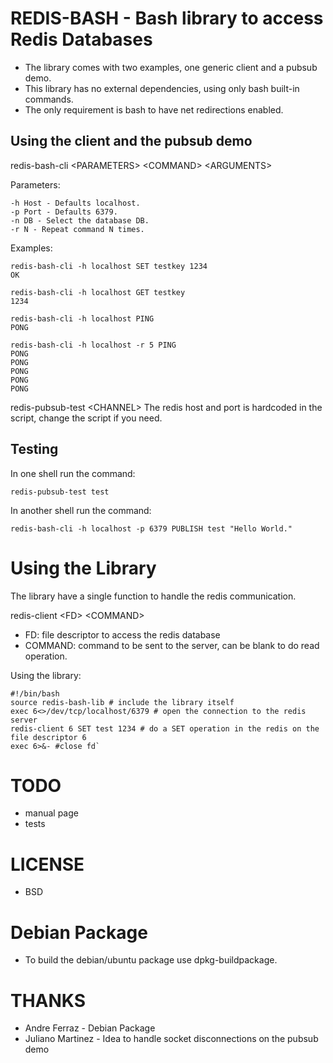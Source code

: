 # REDIS-BASH - Bash library to access Redis Databases
* The library comes with two examples, one generic client and a pubsub demo.
* This library has no external dependencies, using only bash built-in commands.
* The only requirement is bash to have net redirections enabled.

## Using the client and the pubsub demo
redis-bash-cli \<PARAMETERS\> \<COMMAND\> \<ARGUMENTS\>

Parameters:

	-h Host - Defaults localhost.
	-p Port - Defaults 6379.
	-n DB - Select the database DB.
	-r N - Repeat command N times.
	
Examples:

	redis-bash-cli -h localhost SET testkey 1234
	OK
	
	redis-bash-cli -h localhost GET testkey
	1234
	
	redis-bash-cli -h localhost PING
	PONG
	
	redis-bash-cli -h localhost -r 5 PING
	PONG
	PONG
	PONG
	PONG
	PONG
	
redis-pubsub-test \<CHANNEL\>
	The redis host and port is hardcoded in the script, change the script if you need.
	
## Testing
In one shell run the command:

	redis-pubsub-test test

In another shell run the command:

	redis-bash-cli -h localhost -p 6379 PUBLISH test "Hello World."
	
# Using the Library
The library have a single function to handle the redis communication.

redis-client \<FD\> \<COMMAND\>

* FD: file descriptor to access the redis database
* COMMAND: command to be sent to the server, can be blank to do read operation.

Using the library:

	#!/bin/bash
	source redis-bash-lib # include the library itself
	exec 6<>/dev/tcp/localhost/6379 # open the connection to the redis server
	redis-client 6 SET test 1234 # do a SET operation in the redis on the file descriptor 6
	exec 6>&- #close fd`


# TODO
* manual page
* tests

# LICENSE
* BSD

# Debian Package
* To build the debian/ubuntu package use dpkg-buildpackage.

# THANKS
* Andre Ferraz - Debian Package
* Juliano Martinez - Idea to handle socket disconnections on the pubsub demo